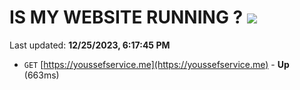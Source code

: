 # IS MY WEBSITE RUNNING ? [![](https://img.shields.io/static/v1?label=Sponsor&message=%E2%9D%A4&logo=GitHub&color=%23fe8e86)](https://github.com/sponsors/<username>)

Last updated: **12/25/2023, 6:17:45 PM**

- `GET` [https://youssefservice.me](https://youssefservice.me) - **Up** (663ms)
